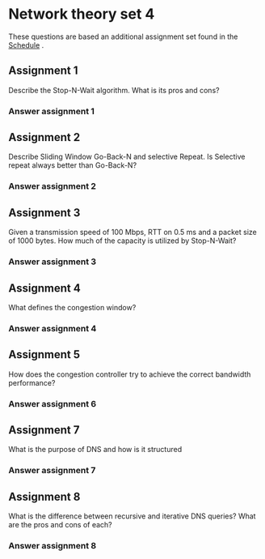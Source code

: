 # Network theory set 4

These questions are based an additional assignment set found in the
[Schedule](https://www.uio.no/studier/emner/matnat/ifi/IN2140/v19/timeplan/index.html#FOR)
.

## Assignment 1

Describe the Stop-N-Wait algorithm.
What is its pros and cons?

### Answer assignment 1

## Assignment 2

Describe Sliding Window Go-Back-N and selective Repeat.
Is Selective repeat always better than Go-Back-N?

### Answer assignment 2

## Assignment 3

Given a transmission speed of 100 Mbps, RTT on 0.5 ms and a packet size of 1000
bytes. How much of the capacity is utilized by Stop-N-Wait?

### Answer assignment 3

## Assignment 4

What defines the congestion window?

### Answer assignment 4

## Assignment 5

How does the congestion controller try to achieve the correct
bandwidth performance?

### Answer assignment 6

## Assignment 7

What is the purpose of DNS and how is it structured

### Answer assignment 7

## Assignment 8

What is the difference between recursive and iterative DNS queries?
What are the pros and cons of each?

### Answer assignment 8
